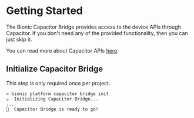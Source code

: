# Getting Started

The Bionic Capacitor Bridge provides access to the device APIs through Capacitor. If you don't need any of the provided functionality, then you can just skip it.

You can read more about Capacitor APIs [here](https://capacitor.ionicframework.com/docs/apis/).

## Initialize Capacitor Bridge

This step is only required once per project.

```text
> bionic platform capacitor bridge init
☕  Initializing Capacitor Bridge...
...
🚀  Capacitor Bridge is ready to go!
```